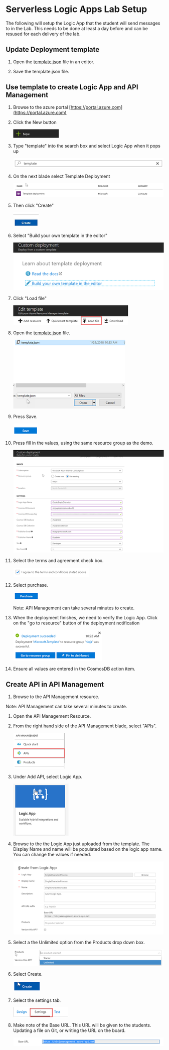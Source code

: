 # Serverless Logic Apps Lab Setup

The following will setup the Logic App that the student will send messages to in the Lab.  This needs to be done at least a day before and can be resused for each delivery of the lab.

## Update Deployment template

1. Open the [template.json](template.json) file in an editor.

1. Save the template.json file.

## Use template to create Logic App and API Management

1. Browse to the azure portal [https://portal.azure.com](https://portal.azure.com)

1. Click the New button

    ![New Button](images/new_button.png "New Button")

1. Type "template" into the search box and select Logic App when it pops up

    ![Template](images/template_search.png "Template")

1. On the next blade select Template Deployment

    ![Template Deployment](images/template_deployment_results.png "Template Deployment")

1. Then click "Create"

    ![Create](images/create.png "Create")

1. Select "Build your own template in the editor"

    ![Build Template](images/template_build.png "Build Template")

1. Click "Load file"

    ![Build Template](images/template_load_file.png "Build Template")

1. Open the [template.json](template.json) file.

    ![Build Template](images/template_json.png "Build Template")

1. Press Save.

    ![Build Template](images/template_save.png "Build Template")

1. Press fill in the values, using the same resource group as the demo.

    ![Build Template](images/template_settings.png "Build Template")

1. Select the terms and agreement check box.

    ![Build Template](images/template_terms.png "Build Template")

1. Select purchase.

    ![Build Template](images/template_purchase.png "Build Template")

    Note:  API Management can take several minutes to create.

1. When the deployment finishes, we need to verify the Logic App. Click on the "go to resource" button of the deployment notification

    ![Go to Logic App](images/template_goto_deployment.png "Go to Logic App")

1. Ensure all values are entered in the CosmosDB action item.

## Create API in API Management

1. Browse to the API Management resource.

Note:  API Management can take several minutes to create.

1. Open the API Management Resource.

1. From the right hand side of the API Management blade, select "APIs".

    ![API Management](images/api_management_apis.png "API Management")

1. Under Add API, select Logic App.

    ![API Management](images/api_management_logic_app.png "API Management")

1. Browse to the the Logic App just uploaded from the template. The Display Name and name will be populated based on the logic app name.  You can change the values if needed.

    ![API Management](images/api_management_create_logic_app.png "API Management")

1. Select a the Unlimited option from the Products drop down box.

    ![API Management](images/api_mangement_products.png "API Management")

1. Select Create.

    ![API Management](images/api_management_create.png "API Management")

1. Select the settings tab.

    ![API Management](images/api_management_settings.png "API Management")

1. Make note of the Base URL.  This URL will be given to the students.  Updating a file on Git, or writing the URL on the board.

    ![API Management](images/api_management_base_url.png "API Management")